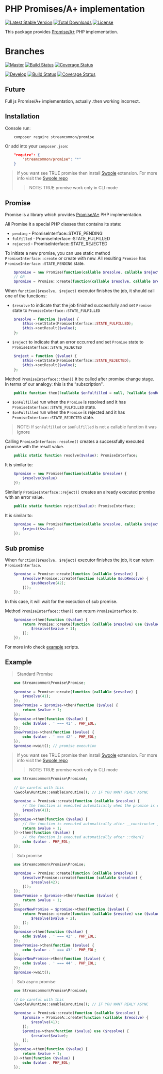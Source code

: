 # PHP Promises/A+ implementation
[![Latest Stable Version](https://poser.pugx.org/streamcommon/promise/v/stable)](https://packagist.org/packages/streamcommon/promise)
[![Total Downloads](https://poser.pugx.org/streamcommon/promise/downloads)](https://packagist.org/packages/streamcommon/promise)
[![License](https://poser.pugx.org/streamcommon/promise/license)](./LICENSE)

This package provides [Promise/A+](https://github.com/promises-aplus/promises-spec) PHP implementation.

# Branches
[![Master][Master branch image]][Master branch] [![Build Status][Master image]][Master] [![Coverage Status][Master coverage image]][Master coverage]

[![Develop][Develop branch image]][Develop branch] [![Build Status][Develop image]][Develop] [![Coverage Status][Develop coverage image]][Develop coverage]

## Future
Full js Promise/A+ implementation, actually .then working incorrect.

## Installation
Console run:
```console
    composer require streamcommon/promise
```
Or add into your `composer.json`:
```json
    "require": {
        "streamcommon/promise": "*"
    }
```
> If you want see TRUE promise then install [Swoole](http://php.net/manual/en/swoole.installation.php) extension. 
> For more info visit the [Swoole repo](https://github.com/swoole/swoole-src)
>> NOTE: TRUE promise work only in CLI mode

## Promise
Promise is a library which provides [Promise/A+](https://github.com/promises-aplus/promises-spec) PHP implementation.

All Promise it a special PHP classes that contains its state:
- `pending` - PromiseInterface::STATE_PENDING
- `fulfilled` - PromiseInterface::STATE_FULFILLED
- `rejected` - PromiseInterface::STATE_REJECTED

To initiate a new promise, you can use static method `PromiseInterface::create` or create with new.
All resulting `Promise` has `PromiseInterface::STATE_PENDING` state.
```php
    $promise = new Promise(function(callable $resolve, callable $reject));
    // OR
    $promise = Promise::create(function(callable $resolve, callable $reject))
```

When `function($resolve, $reject)` executor finishes the job, it should call one of the functions:
- `$resolve` to indicate that the job finished successfully and set `Promise` state to `PromiseInterface::STATE_FULFILLED`
```php
    $resolve = function ($value) {
        $this->setState(PromiseInterface::STATE_FULFILLED);
        $this->setResult($value);
    };
```
- `$reject` to indicate that an error occurred and set `Promise` state to `PromiseInterface::STATE_REJECTED`
```php
    $reject = function ($value) {
        $this->setState(PromiseInterface::STATE_REJECTED);
        $this->setResult($value);
    };
```

Method `PromiseInterface::then()` it be called after promise change stage. In terms of our analogy: this is the “subscription".
```php
    public function then(?callable $onFulfilled = null, ?callable $onRejected = null): PromiseInterface;
```
- `$onFulfilled` run when the `Promise` is resolved and it has `PromiseInterface::STATE_FULFILLED` state.
- `$onFulfilled` run when the `Promise` is rejected and it has `PromiseInterface::STATE_REJECTED` state.
> NOTE: If `$onFulfilled` or `$onFulfilled` is not a callable function it was ignore

Calling `PromiseInterface::resolve()` creates a successfully executed promise with the result value.
```php
    public static function resolve($value): PromiseInterface;
```
It is similar to:
```php
    $promise = new Promise(function(callable $resolve) {
        $resolve($value)
    });
```
Similarly `PromiseInterface::reject()` creates an already executed promise with an error value.
```php
    public static function reject($value): PromiseInterface;
```
It is similar to:
```php
    $promise = new Promise(function(callable $resolve, callable $reject) {
        $reject($value)
    });
```
## Sub promise
When `function($resolve, $reject)` executor finishes the job, it can return `PromiseInterface`.
```php
    $promise = Promise::create(function (callable $resolve) {
        $resolve(Promise::create(function (callable $subResolve) {
            $subResolve(42);
        }));
    });
```
In this case, it will wait for the execution of sub promise.

Method `PromiseInterface::then()` can return `PromiseInterface` to.
```php
    $promise->then(function ($value) {
        return Promise::create(function (callable $resolve) use ($value) {
            $resolve($value + 1);
        });
    });
```
For more info check [example](/example) scripts.

## Example

> Standard Promise
```php
    use Streamcommon\Promise\Promise;
    
    $promise = Promise::create(function (callable $resolve) {
        $resolve(41);
    });
    $newPromise = $promise->then(function ($value) {
        return $value + 1;
    });
    $promise->then(function ($value) {
        echo $value . ' === 41' . PHP_EOL;
    });
    $newPromise->then(function ($value) {
        echo $value . ' === 42' . PHP_EOL;
    });
    $promise->wait(); // promise execution
```

> If you want see TRUE promise then install [Swoole](http://php.net/manual/en/swoole.installation.php) extension. 
> For more info visit the [Swoole repo](https://github.com/swoole/swoole-src)
>> NOTE: TRUE promise work only in CLI mode

```php
    use Streamcommon\Promise\PromiseA;
    
    // be careful with this
    \Swoole\Runtime::enableCoroutine(); // IF YOU WANT REALY ASYNC
    
    $promise = PromiseA::create(function (callable $resolve) {
        // the function is executed automatically when the promise is constructed
        $resolve(41);
    });
    $promise->then(function ($value) {
        // the function is executed automatically after __constructor job
        return $value + 1;
    })->then(function ($value) {
        // the function is executed automatically after ::then()
        echo $value . PHP_EOL;
    });
```
> Sub promise
```php
    use Streamcommon\Promise\Promise;

    $promise = Promise::create(function (callable $resolve) {
        $resolve(Promise::create(function (callable $resolve) {
            $resolve(42);
        }));
    });
    $newPromise = $promise->then(function ($value) {
        return $value + 1;
    });
    $superNewPromise = $promise->then(function ($value) {
        return Promise::create(function (callable $resolve) use ($value) {
            $resolve($value + 2);
        });
    });
    $promise->then(function ($value) {
        echo $value . ' === 42' . PHP_EOL;
    });
    $newPromise->then(function ($value) {
        echo $value . ' === 43' . PHP_EOL;
    });
    $superNewPromise->then(function ($value) {
        echo $value . ' === 44' . PHP_EOL;
    });
    $promise->wait();
```
> Sub async promise
```php
    use Streamcommon\Promise\PromiseA;
    
    // be careful with this
    \Swoole\Runtime::enableCoroutine(); // IF YOU WANT REALY ASYNC
    
    $promise = PromiseA::create(function (callable $resolve) {
        $promise = PromiseA::create(function (callable $resolve) {
            $resolve(41);
        });
        $promise->then(function ($value) use ($resolve) {
            $resolve($value);
        });
    });
    $promise->then(function ($value) {
        return $value + 1;
    })->then(function ($value) {
        echo $value . PHP_EOL;
    });
```
[Master branch]: https://github.com/streamcommon/promise/tree/master
[Master branch image]: https://img.shields.io/badge/branch-master-blue.svg
[Develop branch]: https://github.com/streamcommon/promise/tree/develop
[Develop branch image]: https://img.shields.io/badge/branch-develop-blue.svg
[Master image]: https://travis-ci.org/streamcommon/promise.svg?branch=master
[Master]: https://travis-ci.org/streamcommon/promise
[Master coverage image]: https://coveralls.io/repos/github/streamcommon/promise/badge.svg?branch=master
[Master coverage]: https://coveralls.io/github/streamcommon/promise?branch=master
[Develop image]: https://travis-ci.org/streamcommon/promise.svg?branch=develop
[Develop]: https://travis-ci.org/streamcommon/promise
[Develop coverage image]: https://coveralls.io/repos/github/streamcommon/promise/badge.svg?branch=develop
[Develop coverage]: https://coveralls.io/github/streamcommon/promise?branch=develop